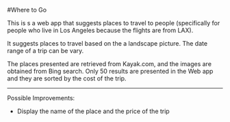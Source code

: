 #Where to Go

This is s a web app that suggests places to travel to people
(specifically for people who live in Los Angeles because the flights are from LAX).

It suggests places to travel based on the a landscape picture. The date range of a trip can be vary.

The places presented are retrieved from Kayak.com, and the images are obtained from Bing search. Only 50 results are presented in the Web app and they are sorted by the cost of the trip.

--------------------------------------------------------------------------------------------------------------------------------

Possible Improvements:
- Display the name of the place and the price of the trip

